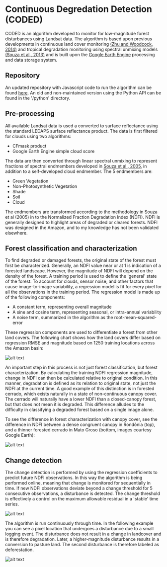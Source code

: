# Continuous Degredation Detection (CODED)

CODED is an algorithm developed to monitor for low-magnitude forest disturbances using Landsat data. The algorithm is based upon previous developments in continuous land cover monitoring [(Zhu and Woodcock, 2014)](http://www.sciencedirect.com/science/article/pii/S0034425714000248) and tropical degradation monitoring using spectral unmixing models [(Souza et al., 2013)](http://www.mdpi.com/2072-4292/5/11/5493/html) and is built upon the [Google Earth Engine](https://earthengine.google.com/) processing and data storage system. 

## Repository

An updated repository with Javascript code to run the algorithm can be found [here](https://code.earthengine.google.com/?accept_repo=users/bullocke/coded). An old and non-maintained version using the Python API can be found in the '/python' directory. 

## Pre-processing

All available Landsat data is used a converted to surface reflectance using the standard LEDAPS surface reflectance product. The data is first filtered for clouds using two algorithms: 

  * CFmask product
  * Google Earth Engine simple cloud score

The data are then converted through linear spectral unmixing to represent fractions of spectral endmembers developed in [Souza et al., 2005](http://www.sciencedirect.com/science/article/pii/S0034425705002385), in addition to a self-developed cloud endmember. The 5 endmembers are:

  * Green Vegetation
  * Non-Photosynthetic Vegetation
  * Shade
  * Soil
  * Cloud

The endmembers are transformed according to the methodology in Souza et al (2005) in to the Normalized Fraction Degradation Index (NDFI). NDFI is generally designed to highlight areas of degraded or cleared forests. NDFI was designed in the Amazon, and to my knowledge has not been validated elsewhere.  

## Forest classification and characterization

To find degraded or damaged forests, the original state of the forest must first be characterized. Generally, an NDFI value near or at 1 is indication of a forested landscape. However, the magnitude of NDFI will depend on the density of the forest. A training period is used to define the 'general' state of the forest. To account for clouds, sensor noise, and other factors that cause image-to-image variability, a regression model is fit for every pixel for all the observations in the training period. The regression model is made up of the following components:

  * A constant term, representing overall magnitude
  * A sine and cosine term, representing seasonal, or intra-annual variability 
  * A noise term, summarized in the algorithm as the root-mean-squared-error 

These regression components are used to differentiate a forest from other land covers. The following chart shows how the land covers differ based on regression RMSE and magnitude based on 1250 training locations across the Amazon basin: 

![alt text](https://raw.githubusercontent.com/bullocke/ge-cdd/master/images/NDFI_mag_rmse_training_4.jpg)

An important step in this process is not just forest classification, but forest characterization. By calculating the training NDFI regression magnitude, change in NDFI can then be calculated relative to original condition. In this manner, degradation is defined as its relation to original state, not just the NDFI at the current time. A good example of this distinction is in forested cerrado, which exists naturally in a state of non-continuous canopy cover. The cerrado will naturally have a lower NDFI than a closed-canopy forest, but that does not mean it is degraded. This difference alludes to the difficulty in classifying a degraded forest based on a single image alone. 

To see the difference in forest characterization with canopy cover, see the difference in NDFI between a dense congruent canopy in Rondônia (top), and a thinner forested cerrado in Mato Groso (bottom, images courtesy Google Earth):

![alt text](https://raw.githubusercontent.com/bullocke/ge-cdd/master/images/thick_and_thin_exs.jpg)

## Change detection  

The change detection is performed by using the regression coefficients to predict future NDFI observations. In this way the algorithm is being performed online, meaning that change is monitored for sequentially in time. If new NDFI observations deviate beyond a change threshold for 5 consecutive observations, a disturbance is detected. The change threshold is effectively a control on the maximum allowable residual in a 'stable' time series.  

![alt text](https://raw.githubusercontent.com/bullocke/ge-cdd/master/images/flowchart_March2018.png)

The algorithm is run continuously through time. In the following example you can see a pixel location that undergoes a disturbance due to a small logging event. The disturbance does not result in a change in landcover and is therefore degradation. Later, a higher-magnitude disturbance results in a conversion to pasture land. The second disturbance is therefore labeled as deforestation. 

![alt text](https://raw.githubusercontent.com/bullocke/ge-cdd/master/images/ts_images.jpg)

